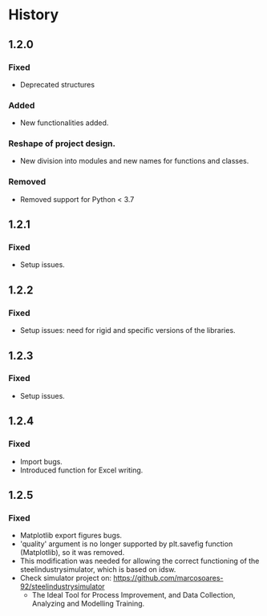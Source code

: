 # History

## 1.2.0
### Fixed
- Deprecated structures

### Added
- New functionalities added.

### Reshape of project design.
- New division into modules and new names for functions and classes.

### Removed
- Removed support for Python < 3.7

## 1.2.1
### Fixed
- Setup issues.

## 1.2.2
### Fixed
- Setup issues: need for rigid and specific versions of the libraries.

## 1.2.3
### Fixed
- Setup issues.

## 1.2.4
### Fixed
- Import bugs.
- Introduced function for Excel writing.

## 1.2.5
### Fixed
- Matplotlib export figures bugs.
- 'quality' argument is no longer supported by plt.savefig function (Matplotlib), so it was removed.
- This modification was needed for allowing the correct functioning of the steelindustrysimulator, which is based on idsw.
- Check simulator project on: https://github.com/marcosoares-92/steelindustrysimulator
	- The Ideal Tool for Process Improvement, and Data Collection, Analyzing and Modelling Training.
